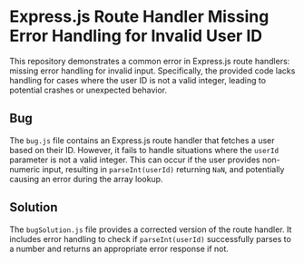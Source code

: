 # Express.js Route Handler Missing Error Handling for Invalid User ID

This repository demonstrates a common error in Express.js route handlers: missing error handling for invalid input.  Specifically, the provided code lacks handling for cases where the user ID is not a valid integer, leading to potential crashes or unexpected behavior.

## Bug

The `bug.js` file contains an Express.js route handler that fetches a user based on their ID.  However, it fails to handle situations where the `userId` parameter is not a valid integer.  This can occur if the user provides non-numeric input, resulting in `parseInt(userId)` returning `NaN`, and potentially causing an error during the array lookup.

## Solution

The `bugSolution.js` file provides a corrected version of the route handler.  It includes error handling to check if `parseInt(userId)` successfully parses to a number and returns an appropriate error response if not.